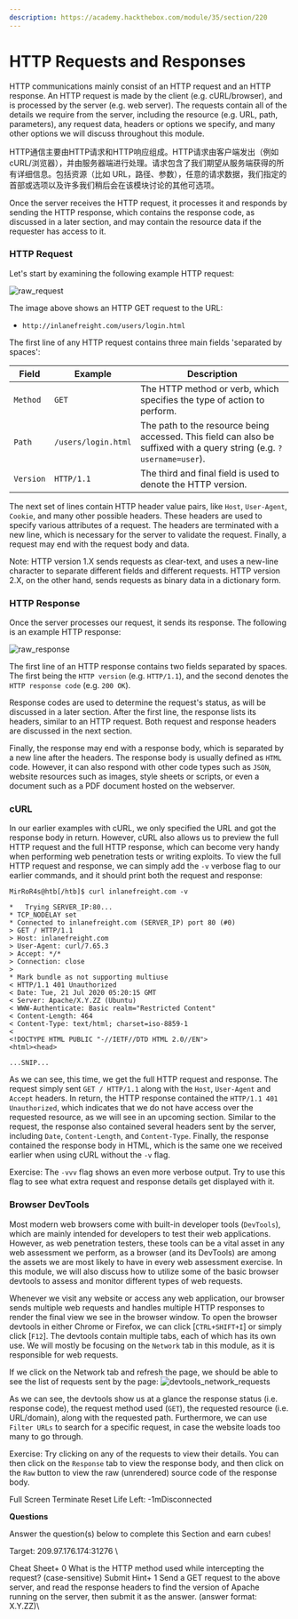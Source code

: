 ```yaml
---
description: https://academy.hackthebox.com/module/35/section/220
---
```


# HTTP Requests and Responses

HTTP communications mainly consist of an HTTP request and an HTTP response. An HTTP request is made by the client (e.g. cURL/browser), and is processed by the server (e.g. web server). The requests contain all of the details we require from the server, including the resource (e.g. URL, path, parameters), any request data, headers or options we specify, and many other options we will discuss throughout this module.

HTTP通信主要由HTTP请求和HTTP响应组成。HTTP请求由客户端发出（例如 cURL/浏览器），并由服务器端进行处理。请求包含了我们期望从服务端获得的所有详细信息。包括资源（比如 URL，路径、参数），任意的请求数据，我们指定的首部或选项以及许多我们稍后会在该模块讨论的其他可选项。

Once the server receives the HTTP request, it processes it and responds by sending the HTTP response, which contains the response code, as discussed in a later section, and may contain the resource data if the requester has access to it.



### HTTP Request

Let's start by examining the following example HTTP request:

![raw\_request](https://academy.hackthebox.com/storage/modules/35/raw\_request.png)

The image above shows an HTTP GET request to the URL:

* `http://inlanefreight.com/users/login.html`

The first line of any HTTP request contains three main fields 'separated by spaces':

| **Field** | **Example**         | **Description**                                                                                                       |
| --------- | ------------------- | --------------------------------------------------------------------------------------------------------------------- |
| `Method`  | `GET`               | The HTTP method or verb, which specifies the type of action to perform.                                               |
| `Path`    | `/users/login.html` | The path to the resource being accessed. This field can also be suffixed with a query string (e.g. `?username=user`). |
| `Version` | `HTTP/1.1`          | The third and final field is used to denote the HTTP version.                                                         |

The next set of lines contain HTTP header value pairs, like `Host`, `User-Agent`, `Cookie`, and many other possible headers. These headers are used to specify various attributes of a request. The headers are terminated with a new line, which is necessary for the server to validate the request. Finally, a request may end with the request body and data.

Note: HTTP version 1.X sends requests as clear-text, and uses a new-line character to separate different fields and different requests. HTTP version 2.X, on the other hand, sends requests as binary data in a dictionary form.



### HTTP Response

Once the server processes our request, it sends its response. The following is an example HTTP response:

![raw\_response](https://academy.hackthebox.com/storage/modules/35/raw\_response.png)

The first line of an HTTP response contains two fields separated by spaces. The first being the `HTTP version` (e.g. `HTTP/1.1`), and the second denotes the `HTTP response code` (e.g. `200 OK`).

Response codes are used to determine the request's status, as will be discussed in a later section. After the first line, the response lists its headers, similar to an HTTP request. Both request and response headers are discussed in the next section.

Finally, the response may end with a response body, which is separated by a new line after the headers. The response body is usually defined as `HTML` code. However, it can also respond with other code types such as `JSON`, website resources such as images, style sheets or scripts, or even a document such as a PDF document hosted on the webserver.



### cURL

In our earlier examples with cURL, we only specified the URL and got the response body in return. However, cURL also allows us to preview the full HTTP request and the full HTTP response, which can become very handy when performing web penetration tests or writing exploits. To view the full HTTP request and response, we can simply add the `-v` verbose flag to our earlier commands, and it should print both the request and response:

&#x20;&#x20;

```shell-session
MirRoR4s@htb[/htb]$ curl inlanefreight.com -v

*   Trying SERVER_IP:80...
* TCP_NODELAY set
* Connected to inlanefreight.com (SERVER_IP) port 80 (#0)
> GET / HTTP/1.1
> Host: inlanefreight.com
> User-Agent: curl/7.65.3
> Accept: */*
> Connection: close
> 
* Mark bundle as not supporting multiuse
< HTTP/1.1 401 Unauthorized
< Date: Tue, 21 Jul 2020 05:20:15 GMT
< Server: Apache/X.Y.ZZ (Ubuntu)
< WWW-Authenticate: Basic realm="Restricted Content"
< Content-Length: 464
< Content-Type: text/html; charset=iso-8859-1
< 
<!DOCTYPE HTML PUBLIC "-//IETF//DTD HTML 2.0//EN">
<html><head>

...SNIP...
```

As we can see, this time, we get the full HTTP request and response. The request simply sent `GET / HTTP/1.1` along with the `Host`, `User-Agent` and `Accept` headers. In return, the HTTP response contained the `HTTP/1.1 401 Unauthorized`, which indicates that we do not have access over the requested resource, as we will see in an upcoming section. Similar to the request, the response also contained several headers sent by the server, including `Date`, `Content-Length`, and `Content-Type`. Finally, the response contained the response body in HTML, which is the same one we received earlier when using cURL without the `-v` flag.

Exercise: The `-vvv` flag shows an even more verbose output. Try to use this flag to see what extra request and response details get displayed with it.



### Browser DevTools

Most modern web browsers come with built-in developer tools (`DevTools`), which are mainly intended for developers to test their web applications. However, as web penetration testers, these tools can be a vital asset in any web assessment we perform, as a browser (and its DevTools) are among the assets we are most likely to have in every web assessment exercise. In this module, we will also discuss how to utilize some of the basic browser devtools to assess and monitor different types of web requests.

Whenever we visit any website or access any web application, our browser sends multiple web requests and handles multiple HTTP responses to render the final view we see in the browser window. To open the browser devtools in either Chrome or Firefox, we can click \[`CTRL+SHIFT+I`] or simply click \[`F12`]. The devtools contain multiple tabs, each of which has its own use. We will mostly be focusing on the `Network` tab in this module, as it is responsible for web requests.

If we click on the Network tab and refresh the page, we should be able to see the list of requests sent by the page: ![devtools\_network\_requests](https://academy.hackthebox.com/storage/modules/35/devtools\_network\_requests.jpg)

As we can see, the devtools show us at a glance the response status (i.e. response code), the request method used (`GET`), the requested resource (i.e. URL/domain), along with the requested path. Furthermore, we can use `Filter URLs` to search for a specific request, in case the website loads too many to go through.

Exercise: Try clicking on any of the requests to view their details. You can then click on the `Response` tab to view the response body, and then click on the `Raw` button to view the raw (unrendered) source code of the response body.

&#x20; Full Screen  Terminate   Reset Life Left: -1mDisconnected

**Questions**

Answer the question(s) below to complete this Section and earn cubes!

Target: 209.97.176.174:31276 \


Cheat Sheet+ 0  What is the HTTP method used while intercepting the request? (case-sensitive) Submit Hint+ 1  Send a GET request to the above server, and read the response headers to find the version of Apache running on the server, then submit it as the answer. (answer format: X.Y.ZZ)\
